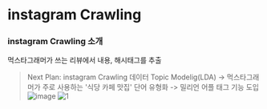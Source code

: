 
#  instagram Crawling

###  instagram Crawling 소개 
먹스타그래머가 쓰는 리뷰에서 내용, 해시태그를 추출  
> Next Plan: instagram Crawling 데이터 Topic Modelig(LDA) -> 먹스타그래머가 주로 사용하는 '식당 카페 맛집' 단어 유형화 -> 밀리언 어플 태그 기능 도입
![image](https://user-images.githubusercontent.com/90318043/158316827-1f1f05aa-1a6a-4bdf-8c7b-09c2a9f445c8.png)
![1](https://user-images.githubusercontent.com/90318043/156325954-fba29545-4dcf-4c57-baf8-a6c7e63084b8.jpg)



